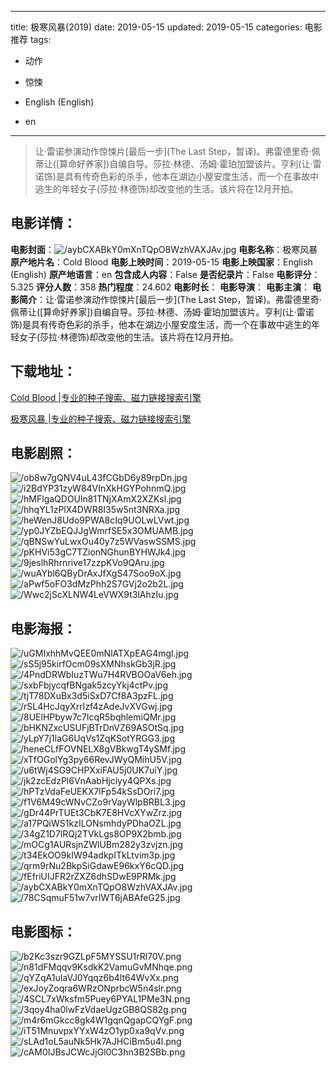 
---
title: 极寒风暴(2019)
date: 2019-05-15
updated: 2019-05-15
categories: 电影推荐
tags:
- 动作
- 惊悚

- English (English)
- en
---


> 让·雷诺参演动作惊悚片[最后一步](The Last Step，暂译)。弗雷德里奇·佩蒂让([算命好养家])自编自导。莎拉·林德、汤姆·霍珀加盟该片。亨利(让·雷诺饰)是具有传奇色彩的杀手，他本在湖边小屋安度生活，而一个在事故中逃生的年轻女子(莎拉·林德饰)却改变他的生活。该片将在12月开拍。

## **电影详情**：

**电影封面**：<img src="https://image.tmdb.org/t/p/w200/aybCXABkY0mXnTQpO8WzhVAXJAv.jpg" alt="/aybCXABkY0mXnTQpO8WzhVAXJAv.jpg" title="/aybCXABkY0mXnTQpO8WzhVAXJAv.jpg">
**电影名称**：极寒风暴
**原产地片名**：Cold Blood
**电影上映时间**：2019-05-15
**电影上映国家**：English (English)
**原产地语言**：en
**包含成人内容**：False
**是否纪录片**：False
**电影评分**：5.325
**评分人数**：358
**热门程度**：24.602
**电影时长**：
**电影导演**：
**电影主演**：
**电影简介**：让·雷诺参演动作惊悚片[最后一步](The Last Step，暂译)。弗雷德里奇·佩蒂让([算命好养家])自编自导。莎拉·林德、汤姆·霍珀加盟该片。亨利(让·雷诺饰)是具有传奇色彩的杀手，他本在湖边小屋安度生活，而一个在事故中逃生的年轻女子(莎拉·林德饰)却改变他的生活。该片将在12月开拍。

## **下载地址**：
[Cold Blood |专业的种子搜索、磁力链接搜索引擎](https://movie.amd794.com:2083/?search=Cold%20Blood&ordering=&mode=match_phrase&page_size=10&page=1)

[极寒风暴 |专业的种子搜索、磁力链接搜索引擎](https://movie.amd794.com:2083/?search=%E6%9E%81%E5%AF%92%E9%A3%8E%E6%9A%B4&ordering=&mode=match_phrase&page_size=10&page=1)
 

## **电影剧照**：
<img src="https://image.tmdb.org/t/p/original/ob8w7gQNV4uL43fCGbD6y89rpDn.jpg" alt="/ob8w7gQNV4uL43fCGbD6y89rpDn.jpg" title="/ob8w7gQNV4uL43fCGbD6y89rpDn.jpg"><img src="https://image.tmdb.org/t/p/original/i2BdYP31zyW84VInXkHGYPohnmQ.jpg" alt="/i2BdYP31zyW84VInXkHGYPohnmQ.jpg" title="/i2BdYP31zyW84VInXkHGYPohnmQ.jpg"><img src="https://image.tmdb.org/t/p/original/hMFlgaQDOUln81TNjXAmX2XZKsl.jpg" alt="/hMFlgaQDOUln81TNjXAmX2XZKsl.jpg" title="/hMFlgaQDOUln81TNjXAmX2XZKsl.jpg"><img src="https://image.tmdb.org/t/p/original/hhqYL1zPlX4DWR8I35w5nt3NRXa.jpg" alt="/hhqYL1zPlX4DWR8I35w5nt3NRXa.jpg" title="/hhqYL1zPlX4DWR8I35w5nt3NRXa.jpg"><img src="https://image.tmdb.org/t/p/original/heWenJ8Udo9PWA8cIq9UOLwLVwt.jpg" alt="/heWenJ8Udo9PWA8cIq9UOLwLVwt.jpg" title="/heWenJ8Udo9PWA8cIq9UOLwLVwt.jpg"><img src="https://image.tmdb.org/t/p/original/yp0JYZbEQJJgWmrfSE5x3OMUAMB.jpg" alt="/yp0JYZbEQJJgWmrfSE5x3OMUAMB.jpg" title="/yp0JYZbEQJJgWmrfSE5x3OMUAMB.jpg"><img src="https://image.tmdb.org/t/p/original/qBNSwYuLwxOu40y7z5WVaswSSMS.jpg" alt="/qBNSwYuLwxOu40y7z5WVaswSSMS.jpg" title="/qBNSwYuLwxOu40y7z5WVaswSSMS.jpg"><img src="https://image.tmdb.org/t/p/original/pKHVi53gC7TZionNGhunBYHWJk4.jpg" alt="/pKHVi53gC7TZionNGhunBYHWJk4.jpg" title="/pKHVi53gC7TZionNGhunBYHWJk4.jpg"><img src="https://image.tmdb.org/t/p/original/9jeslhRhrnrive17zzpKVo9QAru.jpg" alt="/9jeslhRhrnrive17zzpKVo9QAru.jpg" title="/9jeslhRhrnrive17zzpKVo9QAru.jpg"><img src="https://image.tmdb.org/t/p/original/wuAYbl6QByDrAxJfXgS47Soo9oX.jpg" alt="/wuAYbl6QByDrAxJfXgS47Soo9oX.jpg" title="/wuAYbl6QByDrAxJfXgS47Soo9oX.jpg"><img src="https://image.tmdb.org/t/p/original/aPwf5oFO3dMzPhh2S7GVj2o2b2L.jpg" alt="/aPwf5oFO3dMzPhh2S7GVj2o2b2L.jpg" title="/aPwf5oFO3dMzPhh2S7GVj2o2b2L.jpg"><img src="https://image.tmdb.org/t/p/original/Wwc2jScXLNW4LeVWX9t3lAhzIu.jpg" alt="/Wwc2jScXLNW4LeVWX9t3lAhzIu.jpg" title="/Wwc2jScXLNW4LeVWX9t3lAhzIu.jpg">

## **电影海报**：
<img src="https://image.tmdb.org/t/p/original/uGMIxhhMvQEE0mNlATXpEAG4mgl.jpg" alt="/uGMIxhhMvQEE0mNlATXpEAG4mgl.jpg" title="/uGMIxhhMvQEE0mNlATXpEAG4mgl.jpg"><img src="https://image.tmdb.org/t/p/original/sS5j95kirfOcm09sXMNhskGb3jR.jpg" alt="/sS5j95kirfOcm09sXMNhskGb3jR.jpg" title="/sS5j95kirfOcm09sXMNhskGb3jR.jpg"><img src="https://image.tmdb.org/t/p/original/4PndDRWbIuzTWu7H4RVBOOaV6eh.jpg" alt="/4PndDRWbIuzTWu7H4RVBOOaV6eh.jpg" title="/4PndDRWbIuzTWu7H4RVBOOaV6eh.jpg"><img src="https://image.tmdb.org/t/p/original/sxbFbjycqfBNgak5zcyYkj4ctPv.jpg" alt="/sxbFbjycqfBNgak5zcyYkj4ctPv.jpg" title="/sxbFbjycqfBNgak5zcyYkj4ctPv.jpg"><img src="https://image.tmdb.org/t/p/original/tjT78DXuBx3d5iSxD7Cf8A3pzFL.jpg" alt="/tjT78DXuBx3d5iSxD7Cf8A3pzFL.jpg" title="/tjT78DXuBx3d5iSxD7Cf8A3pzFL.jpg"><img src="https://image.tmdb.org/t/p/original/rSL4HcJqyXrrIzf4zAdeJvXVGwj.jpg" alt="/rSL4HcJqyXrrIzf4zAdeJvXVGwj.jpg" title="/rSL4HcJqyXrrIzf4zAdeJvXVGwj.jpg"><img src="https://image.tmdb.org/t/p/original/8UElHPbyw7c7lcqR5bqhlemiQMr.jpg" alt="/8UElHPbyw7c7lcqR5bqhlemiQMr.jpg" title="/8UElHPbyw7c7lcqR5bqhlemiQMr.jpg"><img src="https://image.tmdb.org/t/p/original/bHKNZxcUSUFjBTrDnVZ69ASOtSq.jpg" alt="/bHKNZxcUSUFjBTrDnVZ69ASOtSq.jpg" title="/bHKNZxcUSUFjBTrDnVZ69ASOtSq.jpg"><img src="https://image.tmdb.org/t/p/original/yLpY7j1laG6UqVs1ZqKSotYRGG3.jpg" alt="/yLpY7j1laG6UqVs1ZqKSotYRGG3.jpg" title="/yLpY7j1laG6UqVs1ZqKSotYRGG3.jpg"><img src="https://image.tmdb.org/t/p/original/heneCLfFOVNELX8gVBkwgT4ySMf.jpg" alt="/heneCLfFOVNELX8gVBkwgT4ySMf.jpg" title="/heneCLfFOVNELX8gVBkwgT4ySMf.jpg"><img src="https://image.tmdb.org/t/p/original/xTfOGolYg3py66RevJWyQMihU5V.jpg" alt="/xTfOGolYg3py66RevJWyQMihU5V.jpg" title="/xTfOGolYg3py66RevJWyQMihU5V.jpg"><img src="https://image.tmdb.org/t/p/original/u6tWj4SG9CHPXxiFAU5j0UK7uiY.jpg" alt="/u6tWj4SG9CHPXxiFAU5j0UK7uiY.jpg" title="/u6tWj4SG9CHPXxiFAU5j0UK7uiY.jpg"><img src="https://image.tmdb.org/t/p/original/jk2zcEdzPl6VnAabHjciyy4QPXs.jpg" alt="/jk2zcEdzPl6VnAabHjciyy4QPXs.jpg" title="/jk2zcEdzPl6VnAabHjciyy4QPXs.jpg"><img src="https://image.tmdb.org/t/p/original/hPTzVdaFeUEKX7lFp54kSsDOri7.jpg" alt="/hPTzVdaFeUEKX7lFp54kSsDOri7.jpg" title="/hPTzVdaFeUEKX7lFp54kSsDOri7.jpg"><img src="https://image.tmdb.org/t/p/original/f1V6M49cWNvCZo9rVayWlpBRBL3.jpg" alt="/f1V6M49cWNvCZo9rVayWlpBRBL3.jpg" title="/f1V6M49cWNvCZo9rVayWlpBRBL3.jpg"><img src="https://image.tmdb.org/t/p/original/gDr44PrTUEt3CbK7E8HVcXYwZrz.jpg" alt="/gDr44PrTUEt3CbK7E8HVcXYwZrz.jpg" title="/gDr44PrTUEt3CbK7E8HVcXYwZrz.jpg"><img src="https://image.tmdb.org/t/p/original/a17PQiWS1kzILONsmhdyPDhaOZL.jpg" alt="/a17PQiWS1kzILONsmhdyPDhaOZL.jpg" title="/a17PQiWS1kzILONsmhdyPDhaOZL.jpg"><img src="https://image.tmdb.org/t/p/original/34gZ1D7lRQj2TVkLgs8OP9X2bmb.jpg" alt="/34gZ1D7lRQj2TVkLgs8OP9X2bmb.jpg" title="/34gZ1D7lRQj2TVkLgs8OP9X2bmb.jpg"><img src="https://image.tmdb.org/t/p/original/mOCg1AURsjnZWlUBm282y3zvjzn.jpg" alt="/mOCg1AURsjnZWlUBm282y3zvjzn.jpg" title="/mOCg1AURsjnZWlUBm282y3zvjzn.jpg"><img src="https://image.tmdb.org/t/p/original/t34EkOO9kIW94adkpITkLtvim3p.jpg" alt="/t34EkOO9kIW94adkpITkLtvim3p.jpg" title="/t34EkOO9kIW94adkpITkLtvim3p.jpg"><img src="https://image.tmdb.org/t/p/original/qrm9rNu2BkpSiGdawE96kxY6cQD.jpg" alt="/qrm9rNu2BkpSiGdawE96kxY6cQD.jpg" title="/qrm9rNu2BkpSiGdawE96kxY6cQD.jpg"><img src="https://image.tmdb.org/t/p/original/fEfriUIJFR2rZXZ6dhSDwE9PRMk.jpg" alt="/fEfriUIJFR2rZXZ6dhSDwE9PRMk.jpg" title="/fEfriUIJFR2rZXZ6dhSDwE9PRMk.jpg"><img src="https://image.tmdb.org/t/p/original/aybCXABkY0mXnTQpO8WzhVAXJAv.jpg" alt="/aybCXABkY0mXnTQpO8WzhVAXJAv.jpg" title="/aybCXABkY0mXnTQpO8WzhVAXJAv.jpg"><img src="https://image.tmdb.org/t/p/original/78CSqmuF51w7vrIWT6jABAfeG25.jpg" alt="/78CSqmuF51w7vrIWT6jABAfeG25.jpg" title="/78CSqmuF51w7vrIWT6jABAfeG25.jpg">

## **电影图标**：
<img src="https://image.tmdb.org/t/p/original/b2Kc3szr9GZLpF5MYSSU1rRl70V.png" alt="/b2Kc3szr9GZLpF5MYSSU1rRl70V.png" title="/b2Kc3szr9GZLpF5MYSSU1rRl70V.png"><img src="https://image.tmdb.org/t/p/original/n81dFMqqv9KsdkK2VamuGvMNhqe.png" alt="/n81dFMqqv9KsdkK2VamuGvMNhqe.png" title="/n81dFMqqv9KsdkK2VamuGvMNhqe.png"><img src="https://image.tmdb.org/t/p/original/qYZqA1uIaVJ0Yqqz6b4lt64WvXx.png" alt="/qYZqA1uIaVJ0Yqqz6b4lt64WvXx.png" title="/qYZqA1uIaVJ0Yqqz6b4lt64WvXx.png"><img src="https://image.tmdb.org/t/p/original/exJoyZoqra6WRzONprbcW5n4slr.png" alt="/exJoyZoqra6WRzONprbcW5n4slr.png" title="/exJoyZoqra6WRzONprbcW5n4slr.png"><img src="https://image.tmdb.org/t/p/original/4SCL7xWksfm5Puey6PYAL1PMe3N.png" alt="/4SCL7xWksfm5Puey6PYAL1PMe3N.png" title="/4SCL7xWksfm5Puey6PYAL1PMe3N.png"><img src="https://image.tmdb.org/t/p/original/3qoy4ha0lwFzVdaeUgzGB8QS82g.png" alt="/3qoy4ha0lwFzVdaeUgzGB8QS82g.png" title="/3qoy4ha0lwFzVdaeUgzGB8QS82g.png"><img src="https://image.tmdb.org/t/p/original/m4r6mGkcc8gk4W1gqnQgapCQYgF.png" alt="/m4r6mGkcc8gk4W1gqnQgapCQYgF.png" title="/m4r6mGkcc8gk4W1gqnQgapCQYgF.png"><img src="https://image.tmdb.org/t/p/original/iT51MnuvpxYYxW4zO1yp0xa9qVv.png" alt="/iT51MnuvpxYYxW4zO1yp0xa9qVv.png" title="/iT51MnuvpxYYxW4zO1yp0xa9qVv.png"><img src="https://image.tmdb.org/t/p/original/sLAd1oL5auNk5Hk7AJHCiBm5u4l.png" alt="/sLAd1oL5auNk5Hk7AJHCiBm5u4l.png" title="/sLAd1oL5auNk5Hk7AJHCiBm5u4l.png"><img src="https://image.tmdb.org/t/p/original/cAM0IJBsJCWcJjGl0C3hn3B2SBb.png" alt="/cAM0IJBsJCWcJjGl0C3hn3B2SBb.png" title="/cAM0IJBsJCWcJjGl0C3hn3B2SBb.png">
